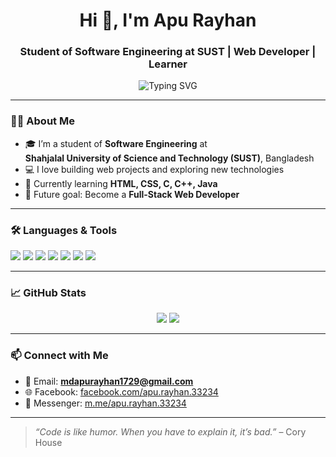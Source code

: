 <h1 align="center">Hi 👋, I'm Apu Rayhan</h1>
<h3 align="center">Student of Software Engineering at SUST | Web Developer | Learner</h3>

<p align="center">
  <img src="https://readme-typing-svg.herokuapp.com?font=Fira+Code&size=22&pause=1000&center=true&vCenter=true&width=440&lines=Software+Engineering+Student;Passionate+Web+Developer;Lifelong+Learner+%F0%9F%93%9A" alt="Typing SVG" />
</p>

---

### 🧑‍🎓 About Me

- 🎓 I’m a student of **Software Engineering** at  
  **Shahjalal University of Science and Technology (SUST)**, Bangladesh  
- 💻 I love building web projects and exploring new technologies  
- 🌱 Currently learning **HTML, CSS, C, C++, Java**
- 🚀 Future goal: Become a **Full-Stack Web Developer**

---

### 🛠️ Languages & Tools

<p align="left">
  <img src="https://img.shields.io/badge/C-00599C?style=for-the-badge&logo=c&logoColor=white"/>
  <img src="https://img.shields.io/badge/C++-00599C?style=for-the-badge&logo=c%2B%2B&logoColor=white"/>
  <img src="https://img.shields.io/badge/Java-007396?style=for-the-badge&logo=java&logoColor=white"/>
  <img src="https://img.shields.io/badge/HTML5-e34c26?style=for-the-badge&logo=html5&logoColor=white" />
  <img src="https://img.shields.io/badge/CSS3-264de4?style=for-the-badge&logo=css3&logoColor=white" />
  <img src="https://img.shields.io/badge/Git-F05032?style=for-the-badge&logo=git&logoColor=white" />
  <img src="https://img.shields.io/badge/VSCode-007ACC?style=for-the-badge&logo=visual-studio-code&logoColor=white" />
</p>

---

### 📈 GitHub Stats

<p align="center">
  <img src="https://github-readme-stats.vercel.app/api?username=apu-22&show_icons=true&theme=tokyonight" />
  <img src="https://github-readme-stats.vercel.app/api/top-langs/?username=apu-22&layout=compact&theme=tokyonight" />
</p>

---

### 📫 Connect with Me

- 📧 Email: **mdapurayhan1729@gmail.com**
- 🌐 Facebook: [facebook.com/apu.rayhan.33234](https://www.facebook.com/apu.rayhan.33234)
- 💬 Messenger: [m.me/apu.rayhan.33234](https://m.me/apu.rayhan.33234)

---

> _“Code is like humor. When you have to explain it, it’s bad.”_ – Cory House
